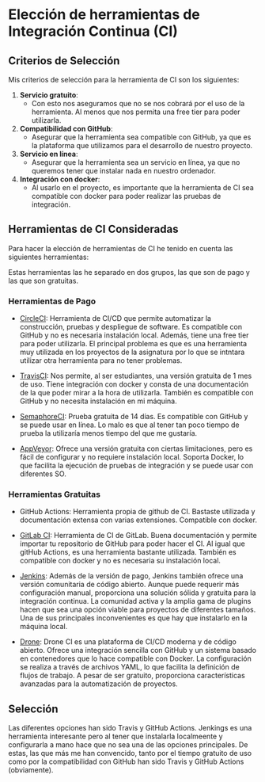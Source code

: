 # Elección de herramientas de Integración Continua (CI)

## Criterios de Selección

Mis criterios de selección para la herramienta de CI son los siguientes:

1. **Servicio gratuito**:
    - Con esto nos aseguramos que no se nos cobrará por el uso de la herramienta.
    Al menos que nos permita una free tier para poder utilizarla.
2. **Compatibilidad con GitHub**:
    - Asegurar que la herramienta sea compatible con GitHub, ya que es la plataforma
    que utilizamos para el desarrollo de nuestro proyecto.
3. **Servicio en línea**:
    - Asegurar que la herramienta sea un servicio en línea, ya que no queremos
    tener que instalar nada en nuestro ordenador.
4. **Integración con docker**:
    - Al usarlo en el proyecto, es importante que la herramienta
    de CI sea compatible con docker para poder realizar las pruebas de integración.

## Herramientas de CI Consideradas

Para hacer la elección de herramientas de CI he tenido en cuenta las siguientes herramientas:

Estas herramientas las he separado en dos grupos, las que son de pago y las que son gratuitas.

### Herramientas de Pago

- [CircleCI](https://circleci.com/): Herramienta de CI/CD que permite automatizar la construcción, pruebas y despliegue de software. Es compatible con GitHub y no es necesaria instalación local. Además, tiene una free tier para poder utilizarla. El principal problema es que es una herramienta muy utilizada en los proyectos de la asignatura por lo que se intntara utilizar otra herramienta para no tener problemas.

- [TravisCI](https://travis-ci.com/): Nos permite, al ser estudiantes, una versión gratuita de 1 mes de uso.
Tiene integración con docker y consta de una documentación de la que poder mirar a la hora de utilizarla.
También es compatible con GitHub y no necesita instalación en mi máquina.

- [SemaphoreCI](https://semaphoreci.com/): Prueba gratuita de 14 días. Es compatible con GitHub y se puede usar en línea. Lo malo es que al tener tan poco tiempo de prueba la utilizaría menos tiempo del
que me gustaría.

- [AppVeyor](https://www.appveyor.com/docs/): Ofrece una versión gratuita con ciertas limitaciones, pero es fácil de configurar y no requiere instalación local. Soporta Docker, lo que facilita la ejecución de pruebas de integración y se puede usar con diferentes SO.

### Herramientas Gratuitas

- GitHub Actions: Herramienta propia de github de CI. Bastaste utilizada y documentación extensa con varias extensiones. Compatible con docker.

- [GitLab CI](https://docs.gitlab.com/ee/ci/): Herramienta de CI de GitLab. Buena documentación y permite
importar tu repositorio de GitHub para poder hacer el CI. Al igual que gitHub Actions, es una herramienta
bastante utilizada. También es compatible con docker y no es necesaria su instalación local.

- [Jenkins](https://www.jenkins.io/): Además de la versión de pago, Jenkins también ofrece una versión comunitaria de código abierto. Aunque puede requerir más configuración manual, proporciona una solución sólida y gratuita para la integración continua. La comunidad activa y la amplia gama de plugins hacen que sea una opción viable para proyectos de diferentes tamaños. Una de sus principales inconvenientes es que hay que instalarlo en la máquina local.

- [Drone](https://docs.drone.io/):  Drone CI es una plataforma de CI/CD moderna y de código abierto. Ofrece una integración sencilla con GitHub y un sistema basado en contenedores que lo hace compatible con Docker. La configuración se realiza a través de archivos YAML, lo que facilita la definición de flujos de trabajo. A pesar de ser gratuito, proporciona características avanzadas para la automatización de proyectos.

## Selección

Las diferentes opciones han sido Travis y GitHub Actions. Jenkings es una herramienta interesante pero al tener que instalarla localmeente y configurarla a mano hace que no sea una de las opciones principales.
De estas, las que más me han convencido, tanto por el tiempo gratuito de uso como por la compatibilidad con GitHub han sido Travis y GitHub Actions (obviamente).
